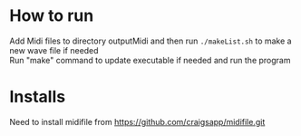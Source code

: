 # How to run
Add Midi files to directory outputMidi and then run <code>./makeList.sh</code> to make a new wave file if needed <br>
Run "make" command to update executable if needed and run the program

# Installs
Need to install midifile from https://github.com/craigsapp/midifile.git <br>
